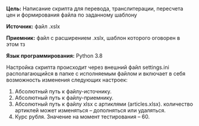 **Цель:** Написание скрипта для перевода, транслитерации, пересчета цен и формирования файла по заданному шаблону

**Источник:** файл .xslx 

**Приемник:** файл с расширением .xslx, шаблон которого оговорен в этом тз

**Язык программирования:** Python 3.8

Настройка скрипта происходит через внешний файл settings.ini располагающийся в папке с исполняемым файлом и включает в себя возможность изменения следующих настроек:
 1.	Абсолютный путь к файлу-источнику.
 2.	Абсолютный путь к файлу-приемнику.
 3.	Абсолютный путь к файлу xlsx с артиклями (articles.xlsx). количество артиклей может изменяться – дополняться или удаляться.
 4.	Курс рубля. Значение на момент тестирования – 60.
